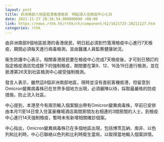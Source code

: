 ```yaml
---
layout: post
title: 非洲南部八地區抵港香港居民　明起須入住檢疫中心七日
date: 2021-11-27 20:36:54.000000000 +08:00
link: https://news.rthk.hk/rthk/ch/component/k2/1621725-20211127.htm
categories: rthk
---
```


由非洲南部8個地區抵港的香港居民，明日起必須到竹篙灣檢疫中心進行7天檢疫，期間必須每天進行病毒檢測，並由醫護人員監察健康狀況。

衞生防護中心表示，相關香港居民要在檢疫中心完成7天檢疫後，才可到已預訂的指定檢疫酒店完成餘下的強制檢疫，期間要在第9、12、16及19日進行檢測，並在抵港第26天到社區檢測中心接受強制檢測。

發言人表示，雖然這8個非洲南部地區，現時並沒有直航客機抵港，但留意到Omicron變異病毒株已在世界多個地方出現，必須嚴陣以待，採取最嚴格的防疫措施，防止流入社區。

中心提到，本港至今有兩宗輸入個案驗出帶有Omicron變異病毒株，早前已安排由本月11至14日曾入住富豪機場酒店兩間房間左右相連的3間房間的人士，到檢疫中心進行14天強制檢疫，暫時未有新增相關確診個案。

中心指出，Omicron變異病毒株已在多個地區出現，包括博茨瓦納、南非、以色列和比利時，中心已聯絡以色列和比利時衛生當局，以取得當地輸入個案詳情。
